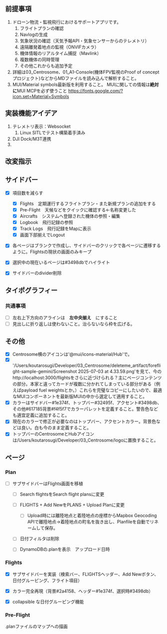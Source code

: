 
## 前提事項
1. ドローン物流・監視飛行におけるサポートアプリです。
	1. フライトプランの確認
	2. Navlogの生成
	3. 気象状況の確認（天気予報API・気象センサーからのテレメトリ）
	4. 遠隔離発着地点の監視（ONVIFカメラ）
	5. 機体情報のリアルタイム捕捉（Mavlink）
	6. 複数機体の同時管理
	7. その他これからも追加予定
2. 詳細は03_Centrosome、01_A1-Console(機体FPV監視のProof of conceptプロジェクト)などからMDファイルを読み込んで解析すること。
3. MUI/Material symbols最新版を利用すること。
   MUIに関しての情報は**絶対に**MUI MCPを必ず使うこと
   https://fonts.google.com/?icon.set=Material+Symbols


## 実装機能アイデア
1. テレメトリ表示：Websocket
	1. Linux SITLでテスト構築着手済み
2. DJI Dock/M3T連携
3. 

## 改変指示
## サイドバー
- [x] 項目数を減らす
	- [x] Flights　定期運行するフライトプラン・また新規プランの追加をする
	- [x] Pre-Flight　天候などをクイックに確認する←名称変更した
	- [x] Aircrafts　システムへ登録された機体の参照・編集
	- [x] Logbook　飛行記録の参照
	- [x] Track Logs　飛行記録をMapに表示
	- [x] 画面下部揃えでLogout
- [x] 各ページはブランクで作成し、サイドバーのクリックで各ページに遷移するように。Flightsの現状の画面のみキープ
- [x] 選択中の現在いるページは#3498dbでハイライト
- [x] サイドバーのdivider削除


## タイポグラフィー
### 共通事項
- [ ] 左右上下方向のアラインは　**左中央揃え**　にすること
- [ ] 見出しに折り返しは使わないこと。治らないなら枠を広げる。

## その他
- [x] Centrosome横のアイコンは'@mui/icons-material/Hub'で。
- [x] '/Users/koutarosugi/Developer/03_Centrosome/deleteme_artifact/foreflight-sample-gemini/Screenshot 2025-07-03 at 4.33.59.png'を見て、今のhttp://localhost:3000/flightsをさらに近づけられる？主にページコンテンツの部分。本家と違ってカードが複数に分かれてしまっている部分がある（例えばpayload fuel weightsとか。）これらを完璧なコピーにしたいので、最適なMUIコンポーネントを最新版MUIの中から選定して適用すること。
- [x] カラーはサイドバー#1e374f、トップバー#32495f、アクセント#3498db、その他#617185背景#f4f5f7でカラーパレットを定義すること。警告色なども適宜定義に追加すること。
- [x] 現在のカラーで修正が必要なのはトップバー、アクセントカラー。背景色などは良い。白も今のまま定義すること。
- [x] トップバーのCentrosomeとHubアイコンは/Users/koutarosugi/Developer/03_Centrosome/logoに置換すること。

## ページ
### Plan
- [ ] サブサイドバーはFlights画面を移植
	- [ ] Search flightsをSearch flight plansに変更
	- [ ] FLIGHTS + Add NewをPLANS + Upload Planに変更
		- [ ] Upload時には離陸地点と着陸地点の座標からMapbox Geocoding APIで離陸地点→着陸地点の町名を抜き出し、Planfileを自動でリネームして保存。
	- [ ] 日付フィルタは削除
	- [ ] DynamoDBの.planを表示　アップロード日時


### Flights
- [x] サブサイドバーを実装（検索バー、FLIGHTSヘッダー、Add Newボタン、日付グルーピング、フライト項目）
- [x] カラー完全再現（背景#2a4158、ヘッダー#1e374f、選択時#3498db）
- [x] collapsible な日付グルーピング機能

		    

### Pre-Flight 
.planファイルのマップへの描画